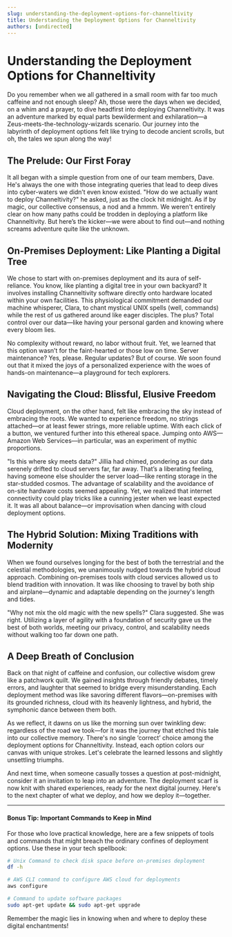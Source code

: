 ```yaml
---
slug: understanding-the-deployment-options-for-channeltivity
title: Understanding the Deployment Options for Channeltivity
authors: [undirected]
---
```



# Understanding the Deployment Options for Channeltivity

Do you remember when we all gathered in a small room with far too much caffeine and not enough sleep? Ah, those were the days when we decided, on a whim and a prayer, to dive headfirst into deploying Channeltivity. It was an adventure marked by equal parts bewilderment and exhilaration—a Zeus-meets-the-technology-wizards scenario. Our journey into the labyrinth of deployment options felt like trying to decode ancient scrolls, but oh, the tales we spun along the way!

## The Prelude: Our First Foray

It all began with a simple question from one of our team members, Dave. He's always the one with those integrating queries that lead to deep dives into cyber-waters we didn’t even know existed. "How do we actually want to deploy Channeltivity?" he asked, just as the clock hit midnight. As if by magic, our collective consensus, a nod and a hmmm. We weren't entirely clear on how many paths could be trodden in deploying a platform like Channeltivity. But here’s the kicker—we were about to find out—and nothing screams adventure quite like the unknown.

## On-Premises Deployment: Like Planting a Digital Tree

We chose to start with on-premises deployment and its aura of self-reliance. You know, like planting a digital tree in your own backyard? It involves installing Channeltivity software directly onto hardware located within your own facilities. This physiological commitment demanded our machine whisperer, Clara, to chant mystical UNIX spells (well, commands) while the rest of us gathered around like eager disciples. The plus? Total control over our data—like having your personal garden and knowing where every bloom lies.

No complexity without reward, no labor without fruit. Yet, we learned that this option wasn’t for the faint-hearted or those low on time. Server maintenance? Yes, please. Regular updates? But of course. We soon found out that it mixed the joys of a personalized experience with the woes of hands-on maintenance—a playground for tech explorers.

## Navigating the Cloud: Blissful, Elusive Freedom

Cloud deployment, on the other hand, felt like embracing the sky instead of embracing the roots. We wanted to experience freedom, no strings attached—or at least fewer strings, more reliable uptime. With each click of a button, we ventured further into this ethereal space. Jumping onto AWS—Amazon Web Services—in particular, was an experiment of mythic proportions.

"Is this where sky meets data?" Jillia had chimed, pondering as our data serenely drifted to cloud servers far, far away. That’s a liberating feeling, having someone else shoulder the server load—like renting storage in the star-studded cosmos. The advantage of scalability and the avoidance of on-site hardware costs seemed appealing. Yet, we realized that internet connectivity could play tricks like a cunning jester when we least expected it. It was all about balance—or improvisation when dancing with cloud deployment options.

## The Hybrid Solution: Mixing Traditions with Modernity

When we found ourselves longing for the best of both the terrestrial and the celestial methodologies, we unanimously nudged towards the hybrid cloud approach. Combining on-premises tools with cloud services allowed us to blend tradition with innovation. It was like choosing to travel by both ship and airplane—dynamic and adaptable depending on the journey's length and tides.

"Why not mix the old magic with the new spells?" Clara suggested. She was right. Utilizing a layer of agility with a foundation of security gave us the best of both worlds, meeting our privacy, control, and scalability needs without walking too far down one path.

## A Deep Breath of Conclusion

Back on that night of caffeine and confusion, our collective wisdom grew like a patchwork quilt. We gained insights through friendly debates, timely errors, and laughter that seemed to bridge every misunderstanding. Each deployment method was like savoring different flavors—on-premises with its grounded richness, cloud with its heavenly lightness, and hybrid, the symphonic dance between them both.

As we reflect, it dawns on us like the morning sun over twinkling dew: regardless of the road we took—for it was the journey that etched this tale into our collective memory. There's no single ‘correct’ choice among the deployment options for Channeltivity. Instead, each option colors our canvas with unique strokes. Let's celebrate the learned lessons and slightly unsettling triumphs.

And next time, when someone casually tosses a question at post-midnight, consider it an invitation to leap into an adventure. The deployment scarf is now knit with shared experiences, ready for the next digital journey. Here's to the next chapter of what we deploy, and how we deploy it—together.

---

#### Bonus Tip: Important Commands to Keep in Mind

For those who love practical knowledge, here are a few snippets of tools and commands that might breach the ordinary confines of deployment options. Use these in your tech spellbook:

```bash
# Unix Command to check disk space before on-premises deployment
df -h

# AWS CLI command to configure AWS cloud for deployments
aws configure

# Command to update software packages
sudo apt-get update && sudo apt-get upgrade
```

Remember the magic lies in knowing when and where to deploy these digital enchantments!